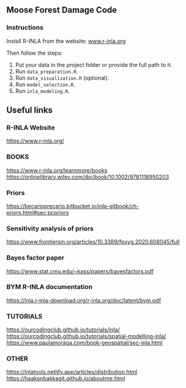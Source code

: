 ## Moose Forest Damage Code

### Instructions

Install R-INLA from the website: www.r-inla.org

Then follow the steps:

1. Put your data in the project folder or provide the full path to it.
2. Run `data_preparation.R`.
3. Run `data_visualization.R` (optional).
4. Run `model_selection.R`.
5. Run `inla_modeling.R`.

## Useful links

### R-INLA Website
https://www.r-inla.org/

### BOOKS
https://www.r-inla.org/learnmore/books<br>
https://onlinelibrary.wiley.com/doi/book/10.1002/9781118950203

### Priors
https://becarioprecario.bitbucket.io/inla-gitbook/ch-priors.html#sec:pcpriors

### Sensitivity analysis of priors
https://www.frontiersin.org/articles/10.3389/fpsyg.2020.608045/full

### Bayes factor paper
https://www.stat.cmu.edu/~kass/papers/bayesfactors.pdf

### BYM R-INLA documentation
https://inla.r-inla-download.org/r-inla.org/doc/latent/bym.pdf


### TUTORIALS
https://ourcodingclub.github.io/tutorials/inla/<br>
https://ourcodingclub.github.io/tutorials/spatial-modelling-inla/<br>
https://www.paulamoraga.com/book-geospatial/sec-inla.html

### OTHER
https://inlatools.netlify.app/articles/distribution.html<br>
https://haakonbakkagit.github.io/aboutme.html




